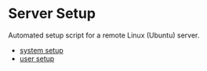 # Server Setup
Automated setup script for a remote Linux (Ubuntu) server.

- [system setup](./system/README.md)
- [user setup](./user/README.md)
